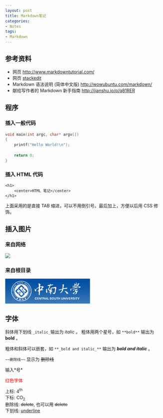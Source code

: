 ```yaml
---
layout: post
title: Markdown笔记
categories:
- Notes
tags:
- Markdown
---
```


## 参考资料
- 网页 <http://www.markdowntutorial.com/>
- 网页 [stackedit](https://stackedit.io/ "这个网页有例子！")
- Markdown 语法说明 (简体中文版) <http://wowubuntu.com/markdown/>
- 献给写作者的 Markdown 新手指南 <http://jianshu.io/p/q81RER>


## 程序
### 插入一般代码

```C
void main(int argc, char* argv[])
{
    printf("Hello World!\n");
        
    return 0;
}
```
### 插入 HTML 代码

    <h1>
        <center>HTML 笔记</center>
    </h1>

上面采用的是直接 TAB 缩进，可以不用倒引号。最后加上，方便以后用 CSS 修饰。

## 插入图片
### 来自网络
 ![](http://www.baidu.com/img/bdlogo.gif)
 
### 来自根目录
![鼠标](/images/csu.png)

## 字体

斜体用下划线 `_italic_`输出为 _italic_ 。
粗体用两个星号，如 `**bold**` 输出为 **bold** 。

粗体和斜体可以嵌套，如 `**_bold and italic_**` 输出为 **_bold and italic_** 。

`~~删除线~~` 显示为 ~~删除线~~ 

输入\*号\*

<font color="red">红色字体</font>

上标: <font>4<sup>th</sup></font>  
下标: <font>CO<sub>2</sub></font>   
删除线: <del>delete</del>, 也可以用 <s>delete</s>  
下划线: <ins>underline</ins>